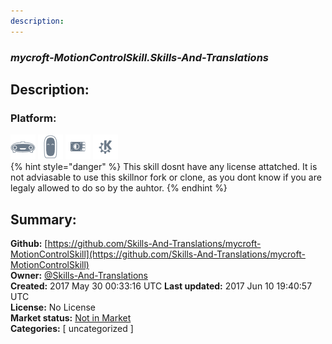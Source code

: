 ```yaml
---
description: 
---
```


### _mycroft-MotionControlSkill.Skills-And-Translations_  
## Description:  
  
### Platform:  
 ![Mark I](../.gitbook/assets/mark-1-icon.png)  ![Mark II](../.gitbook/assets/mark-2-icon.png)  ![Picroft](../.gitbook/assets/picroft-icon.png)  ![plasmoid](../.gitbook/assets/kde.png)   
{% hint style="danger" %}
This skill dosnt have any license attatched. It is not adviasable to use this skillnor fork or clone, as you dont know if you are legaly allowed to do so by the auhtor.
{% endhint %}
  
## Summary:  
**Github:** [https://github.com/Skills-And-Translations/mycroft-MotionControlSkill](https://github.com/Skills-And-Translations/mycroft-MotionControlSkill)  
**Owner:** [@Skills-And-Translations](https://github.com/Skills-And-Translations)  
**Created:** 2017 May 30 00:33:16 UTC  **Last updated:** 2017 Jun 10 19:40:57 UTC  
**License:** No License  
**Market status:** [Not in Market](https://market.mycroft.ai/skill/)  
**Categories:** [ uncategorized ]   
